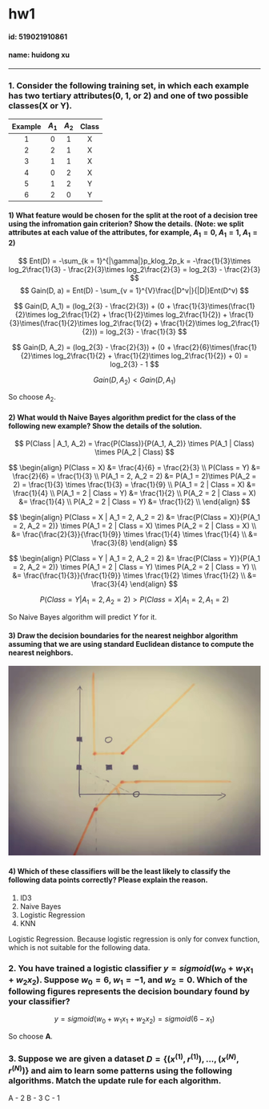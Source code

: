 # hw1
#### id: 519021910861
#### name: huidong xu
------

### 1. Consider the following training set, in which each example has two tertiary attributes(0, 1, or 2) and one of two possible classes(X or Y).
| Example | $A_1$ | $A_2$ | Class |
| :--: | :--: | :--: | :--: |
| 1 | 0 | 1 | X |
| 2 | 2 | 1 | X |
| 3 | 1 | 1 | X |
| 4 | 0 | 2 | X |
| 5 | 1 | 2 | Y |
| 6 | 2 | 0 | Y |

#### 1) What feature would be chosen for the split at the root of a decision tree using the infromation gain criterion? Show the details. (Note: we split attributes at each value of the attributes, for example, $A_1 = 0$, $A_1 = 1$, $A_1 = 2$)
$$
Ent(D) = -\sum_{k = 1}^{|\gamma|}p_klog_2p_k = -\frac{1}{3}\times log_2\frac{1}{3} - \frac{2}{3}\times log_2\frac{2}{3} = log_2{3} - \frac{2}{3}
$$
$$
Gain(D, a) = Ent(D) - \sum_{v = 1}^{V}\frac{|D^v|}{|D|}Ent(D^v)
$$

$$
Gain(D, A_1) = (log_2{3} - \frac{2}{3}) + (0 + \frac{1}{3}\times(\frac{1}{2}\times log_2\frac{1}{2} + \frac{1}{2}\times log_2\frac{1}{2}) + \frac{1}{3}\times(\frac{1}{2}\times log_2\frac{1}{2} + \frac{1}{2}\times log_2\frac{1}{2})) = log_2{3} - \frac{1}{3}
$$

$$
Gain(D, A_2) = (log_2{3} - \frac{2}{3}) + (0 + \frac{2}{6}\times(\frac{1}{2}\times log_2\frac{1}{2} + \frac{1}{2}\times log_2\frac{1}{2}) + 0) = log_2{3} - 1
$$

$$
Gain(D, A_2) \lt Gain(D, A_1)
$$

So choose $A_2$.

#### 2) What would th Naive Bayes algorithm predict for the class of the following new example? Show the details of the solution.
$$
P(Class | A_1, A_2) = \frac{P(Class)}{P(A_1, A_2)} \times P(A_1 | Class) \times P(A_2 | Class)
$$

$$
\begin{align}
P(Class = X) &= \frac{4}{6} = \frac{2}{3} \\
P(Class = Y) &= \frac{2}{6} = \frac{1}{3} \\
P(A_1 = 2, A_2 = 2) &= P(A_1 = 2)\times P(A_2 = 2) = \frac{1}{3} \times \frac{1}{3} = \frac{1}{9} \\
P(A_1 = 2 | Class = X) &= \frac{1}{4} \\
P(A_1 = 2 | Class = Y) &= \frac{1}{2} \\
P(A_2 = 2 | Class = X) &= \frac{1}{4} \\
P(A_2 = 2 | Class = Y) &= \frac{1}{2} \\
\end{align}
$$

$$
\begin{align}
P(Class = X | A_1 = 2, A_2 = 2) &= \frac{P(Class = X)}{P(A_1 = 2, A_2 = 2)} \times P(A_1 = 2 | Class = X) \times P(A_2 = 2 | Class = X) \\
&= \frac{\frac{2}{3}}{\frac{1}{9}} \times \frac{1}{4} \times \frac{1}{4} \\
&= \frac{3}{8}
\end{align}
$$

$$
\begin{align}
P(Class = Y | A_1 = 2, A_2 = 2) &= \frac{P(Class = Y)}{P(A_1 = 2, A_2 = 2)} \times P(A_1 = 2 | Class = Y) \times P(A_2 = 2 | Class = Y) \\
&= \frac{\frac{1}{3}}{\frac{1}{9}} \times \frac{1}{2} \times \frac{1}{2} \\
&= \frac{3}{4}
\end{align}
$$

$$
P(Class = Y | A_1 = 2, A_2 = 2) \gt P(Class = X | A_1 = 2, A_1 = 2)
$$

So Naive Bayes algorithm will predict _Y_ for it.

#### 3) Draw the decision boundaries for the nearest neighbor algorithm assuming that we are using standard Euclidean distance to compute the nearest neighbors.
![1-3](./1-3.jpeg)

#### 4) Which of these classifiers will be the least likely to classify the following data points correctly? Please explain the reason.
1. ID3
2. Naive Bayes
3. Logistic Regression
4. KNN

Logistic Regression. Because logistic regression is only for convex function, which is not suitable for the following data.

### 2. You have trained a logistic classifier $y = sigmoid(w_0 + w_1x_1 + w_2x_2)$. Suppose $w_0 = 6$, $w_1 = -1$, and $w_2 = 0$. Which of the following figures represents the decision boundary found by your classifier?
$$
y = sigmoid(w_0 + w_1x_1 + w_2x_2) = sigmoid(6 - x_1)
$$

So choose **A**.

### 3. Suppose we are given a dataset $D = \{(x^{(1)}, r^{(1)}), ..., (x^{(N)}, r^{(N)})\}$ and aim to learn some patterns using the following algorithms. Match the update rule for each algorithm.
A - 2
B - 3
C - 1